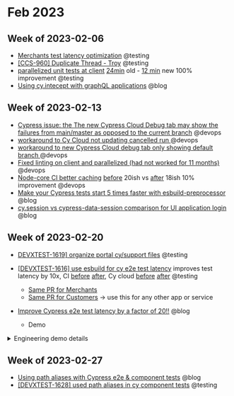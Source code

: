 # Feb 2023

## Week of 2023-02-06

- [Merchants test latency optimization](https://github.com/helloextend/client/pull/5681) @testing
- [[CCS-960] Duplicate Thread - Troy](https://github.com/helloextend/client/pull/5690) @testing
- [parallelized unit tests at client](https://github.com/helloextend/client/pull/5712) [24min](https://github.com/helloextend/client/actions/runs/4136570480) old - [12 min](https://github.com/helloextend/client/actions/runs/4145943867) new 100% improvement @testing
- [Using cy.intecept with graphQL applications](https://www.youtube.com/watch?v=Zp3YZqQY9do) @blog

## Week of 2023-02-13

- [Cypress issue: the The new Cypress Cloud Debug tab may show the failures from main/master as opposed to the current branch](https://github.com/cypress-io/cypress/issues/25783) @devops
- [workaround to Cy Cloud not updating cancelled run ](https://github.com/helloextend/gha-reusable-workflows/pull/222) @devops
- [workaround to new Cypress Cloud debug tab only showing default branch ](https://github.com/helloextend/gha-reusable-workflows/pull/223) @devops
- [Fixed linting on client and parallelized (had not worked for 11 months)](https://github.com/helloextend/client/pull/5716) @devops
- [Node-core CI better caching](https://github.com/helloextend/node-core/pull/14027) [before](https://github.com/helloextend/node-core/actions/runs/4186810557) 20ish vs [after](https://github.com/helloextend/node-core/actions/runs/4187133928) 18ish 10% improvement @devops
- [Make your Cypress tests start 5 times faster with esbuild-preprocessor](https://www.youtube.com/watch?v=Hc_3oLpayOY) @blog
- [cy.session vs cypress-data-session comparison for UI application login](https://www.youtube.com/watch?v=NT-Zjj0fQMQ) @blog

## Week of 2023-02-20

- [DEVXTEST-1619\] organize portal cy/support files](https://github.com/helloextend/client/pull/5801#top) @testing
- [[DEVXTEST-1616] use esbuild for cy e2e test latency](https://github.com/helloextend/client/pull/5770) improves test latency by 10x, CI [before](https://github.com/helloextend/client/actions/runs/4207873450) [after](https://github.com/helloextend/client/actions/runs/4235371132), Cy cloud [before](https://cloud.cypress.io/projects/r5mjf5/runs/6702/specs) [after](https://cloud.cypress.io/projects/r5mjf5/runs/6716/specs?utm_source=github) @testing

  - [Same PR for Merchants](https://github.com/helloextend/client/pull/5784)
  - [Same PR for Customers](https://github.com/helloextend/client/pull/5789) -> use this for any other app or service

- [Improve Cypress e2e test latency by a factor of 20!!](https://dev.to/muratkeremozcan/improve-cypress-e2e-test-latency-by-a-factor-of-20-34ce) @blog

  - Demo

<details><summary>Engineering demo details</summary>

### Problem: each e2e test takes 20 seconds to bundle before execution can start

### Solution effort 1 - leaner module and test plugin imports:

- [faker-js/faker -> @faker-js/faker/locale/en](https://github.com/helloextend/client/pull/5565) at client - still desired at node-core
- [Cy plugin & config optimization - Portal](https://github.com/helloextend/client/pull/5543), [Merchants](https://github.com/helloextend/client/pull/5651), Customers - still desired everywhere else

- [Portal perf optimization part1](https://github.com/helloextend/client/pull/5548)

- [Portal housekeeping: 1100 loc -> many files](https://github.com/helloextend/client/pull/5612)

- [Merchants test latency optimization](https://github.com/helloextend/client/pull/5681)

#### Results:

x2 gains; each e2e test takes ~10 seconds to bundle before execution can start

### Solution effort 2 - use an alternative bundler for e2e tests

- Lot's of discussion & collaboration with Cypress under issue [#25533](https://github.com/cypress-io/cypress/issues/25533#issuecomment-1438635446)
- [[DEVXTEST-1616] use esbuild for cy e2e test latency](https://github.com/helloextend/client/pull/5770)
  - [Same PR for Merchants](https://github.com/helloextend/client/pull/5784)
  - [Same PR for Customers](https://github.com/helloextend/client/pull/5789)

#### Results:

Esbuild preprocessor gives us 10x test latency improvement.

- Local developer experience (videos):

```markdown
|       | plugin optimization | esbuild-preprocessor | test latency improvement        |
| ----- | ------------------- | -------------------- | ------------------------------- |
| App A | none                | yes                  | 20sec -> 2 sec, 10x improvement |
| App B | yes                 | none                 | 20sec -> 10 sec, 2x improvement |
| App C | yes                 | yes                  | 20sec -> 1 sec, 20x improvement |
```

- CI [before](https://github.com/helloextend/client/actions/runs/4207873450) [after](https://github.com/helloextend/client/actions/runs/4235371132), Cy cloud [before](https://cloud.cypress.io/projects/r5mjf5/runs/6702/specs) [after](https://cloud.cypress.io/projects/r5mjf5/runs/6716/specs?utm_source=github)

Conservative estimate: per CI run we are saving at least 20% feedback time and cost in CI minutes.

- Time & \$ ?

  Conservative estimate: over 100k e2e workflow runs per year ([client workflows](https://github.com/helloextend/client/actions/), [node-core workflows](https://github.com/helloextend/node-core/actions))

  Over 100 days of engineering time saved per year, 1000 days of CI minutes

### What do I do now?

Choice 1: wait ~6 months and track issue [#25928](https://github.com/cypress-io/cypress/issues/25928)

![image-20230224082406304](/Users/murat/Library/Application Support/typora-user-images/image-20230224082406304.png)

Choice 2:

- Take 6 minutes to read the blog post [Improve Cypress e2e test latency by a factor of 20!!](https://dev.to/muratkeremozcan/improve-cypress-e2e-test-latency-by-a-factor-of-20-34ce)

- Copy pasta the [PR for Customers](https://github.com/helloextend/client/pull/5789) everywhere else.

  Estimate is 1 hour per app/service folder, including CI execution.

  Revert / opt out any time by commenting [out 1 line](https://github.com/helloextend/client/pull/5789/files#diff-d1336ebdd6377d5539a38b7ec507f9b1d233f24001c652e9ea267a14b122107fR20) (per deployment).

</details>

## Week of 2023-02-27

- [Using path aliases with Cypress e2e & component tests](https://www.youtube.com/watch?v=7ZBnJEa6-no) @blog
- [[DEVXTEST-1628] used path aliases in cy component tests](https://github.com/helloextend/client/pull/5823) @testing
